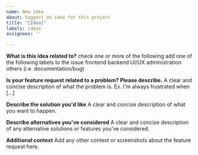 ```yaml
---
name: New Idea
about: Suggest an idea for this project
title: "[Idea]"
labels: ideas
assignees: ''

---
```


**What is this idea related to?**
check one or more of the following
add one of the following labels to the issue
frontend
backend
UI/UX
administration
others (i.e. documentation/bug)

**Is your feature request related to a problem? Please describe.**
A clear and concise description of what the problem is. Ex. I'm always frustrated when [...]

**Describe the solution you'd like**
A clear and concise description of what you want to happen.

**Describe alternatives you've considered**
A clear and concise description of any alternative solutions or features you've considered.

**Additional context**
Add any other context or screenshots about the feature request here.
